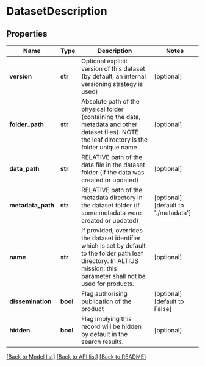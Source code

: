 # DatasetDescription

## Properties
Name | Type | Description | Notes
------------ | ------------- | ------------- | -------------
**version** | **str** | Optional explicit version of this dataset (by default, an internal versioning strategy is used) | [optional] 
**folder_path** | **str** | Absolute path of the physical folder (containing the data, metadata and other dataset files).  NOTE the leaf directory is the folder unique name | [optional] 
**data_path** | **str** | RELATIVE path of the data file in the dataset folder (if the data was created or updated) | [optional] 
**metadata_path** | **str** | RELATIVE path of the metadata directory in the dataset folder (if some metadata were created or updated) | [optional] [default to './metadata']
**name** | **str** | If provided, overrides the dataset identifier which is set by default to the folder path leaf directory.   In ALTIUS mission, this parameter shall not be used for products.  | [optional] 
**dissemination** | **bool** | Flag authorising publication of the product | [optional] [default to False]
**hidden** | **bool** | Flag implying this record will be hidden by default in the search results. | [optional] 

[[Back to Model list]](../README.md#documentation-for-models) [[Back to API list]](../README.md#documentation-for-api-endpoints) [[Back to README]](../README.md)

